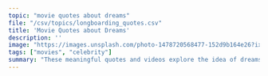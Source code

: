 ```yaml
---
topic: "movie quotes about dreams"
file: "/csv/topics/longboarding_quotes.csv"
title: 'Movie Quotes about Dreams'
description: ''
image: "https://images.unsplash.com/photo-1478720568477-152d9b164e26?ixlib=rb-1.2.1&ixid=eyJhcHBfaWQiOjEyMDd9&auto=format&fit=crop&w=500&q=60"
tags: ["movies", "celebrity"]
summary: "These meaningful quotes and videos explore the idea of dreams and movies quotes in a little more depth."
---
```

